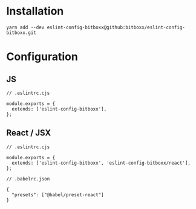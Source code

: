 # Installation

`yarn add --dev eslint-config-bitboxx@github:bitboxx/eslint-config-bitboxx.git`

# Configuration

## JS

```
// .eslintrc.cjs

module.exports = {
  extends: ['eslint-config-bitboxx'],
};

```

## React / JSX

```
// .eslintrc.cjs

module.exports = {
  extends: ['eslint-config-bitboxx', 'eslint-config-bitboxx/react'],
};
```

```
// .babelrc.json

{
  "presets": ["@babel/preset-react"]
}
```
